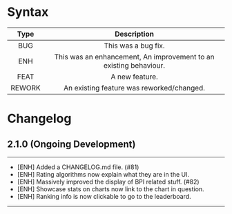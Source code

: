 <!-- This file is not automatically generated. We write this by hand. -->
<!-- You must update it by hand too! -->

# Syntax

|  Type  |                            Description                            |
| :----: | :---------------------------------------------------------------: |
|  BUG   |                        This was a bug fix.                        |
|  ENH   | This was an enhancement, An improvement to an existing behaviour. |
|  FEAT  |                          A new feature.                           |
| REWORK |             An existing feature was reworked/changed.             |

# Changelog

## 2.1.0 (Ongoing Development)

*****

- [ENH] Added a CHANGELOG.md file. (#81)
- [ENH] Rating algorithms now explain what they are in the UI.
- [ENH] Massively improved the display of BPI related stuff. (#82)
- [ENH] Showcase stats on charts now link to the chart in question.
- [ENH] Ranking info is now clickable to go to the leaderboard.

*****

